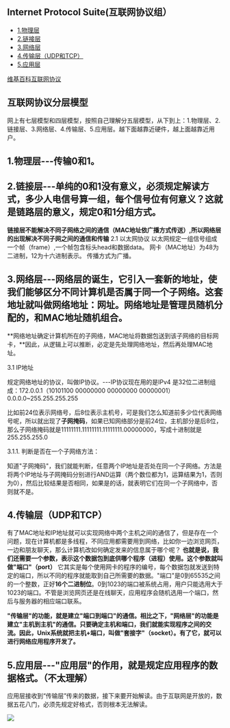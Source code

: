 ## Internet Protocol Suite(互联网协议组）
- [1.物理层](#物理层)
- [2.链接层](#链接层)
- [3.网络层](#网络层)
- [4.传输层（UDP和TCP）](#4传输层upd和tcp)
- [5.应用层](#应用层)

[维基百科互联网协议](https://zh.wikipedia.org/wiki/%E7%94%A8%E6%88%B7%E6%95%B0%E6%8D%AE%E6%8A%A5%E5%8D%8F%E8%AE%AE)

## 互联网协议分层模型

网上有七层模型和四层模型，按照自己理解分五层模型，从下到上：1.物理层、2.链接层、3.网络层、4.传输层、5.应用层。越下面越靠近硬件，越上面越靠近用户。

## 1.物理层---传输0和1。
## 2.链接层---单纯的0和1没有意义，必须规定解读方式，多少人电信号算一组，每个信号位有何意义？这就是链路层的意义，规定0和1分组方式。

**链接层不能解决不同子网络之间的通信（MAC地址依广播方式传送）,所以网络层的出现解决不同子网之间的通信和传输**
2.1 以太网协议
   以太网规定一组信号组成一个帧（frame）,一个帧包含标头head和数据data。
   网卡（MAC地址）为48为二进制，12为十六进制表示。
   传播方式为广播。
   
## 3.网络层---网络层的诞生，它引入一套新的地址，使我们能够区分不同计算机是否属于同一个子网络。这套地址就叫做网络地址：网址。网络地址是管理员随机分配的，和MAC地址随机组合。
**网络地址确定计算机所在的子网络，MAC地址将数据包送到该子网络的目标网卡，**因此，从逻辑上可以推断，必定是先处理网络地址，然后再处理MAC地址。

3.1 IP地址

规定网络地址的协议，叫做IP协议。---IP协议现在用的是IPv4 是32位二进制组成：172.0.0.1（10101100 00000000 00000000 00000001）0.0.0.0~255.255.255.255

比如前24位表示网络号，后8位表示主机号，可是我们怎么知道前多少位代表网络号呢，所以就出现了**子网掩码**，如果已知网络部分是前24位，主机部分是后8位，那么子网络掩码就是11111111.11111111.11111111.00000000，写成十进制就是255.255.255.0

3.1.1. 判断是否在一个子网络方法：

知道"子网掩码"，我们就能判断，任意两个IP地址是否处在同一个子网络。方法是将两个IP地址与子网掩码分别进行AND运算（两个数位都为1，运算结果为1，否则为0），然后比较结果是否相同，如果是的话，就表明它们在同一个子网络中，否则就不是。

## 4.传输层（UDP和TCP）
有了MAC地址和IP地址就可以实现网络中两个主机之间的通信了，但是存在一个问题，现在计算机都是多线程，不同应用都需要用到网络，比如你一边浏览网页，一边和朋友聊天，那么计算机改如何确定发来的信息属于哪个呢？
**也就是说，我们还需要一个参数，表示这个数据包到底供哪个程序（进程）使用。这个参数就叫做"端口"（port）**
它其实是每个使用网卡的程序的编号，每个数据包就发送到特定的端口，所以不同的程序就能取到自己所需要的数据。"端口"是0到65535之间的一个整数，正好**16个二进制位**。0到1023的端口被系统占用，用户只能选用大于1023的端口。不管是浏览网页还是在线聊天，应用程序会随机选用一个端口，然后与服务器的相应端口联系。

**"传输层"的功能，就是建立"端口到端口"的通信。相比之下，"网络层"的功能是建立"主机到主机"的通信。只要确定主机和端口，我们就能实现程序之间的交流。因此，Unix系统就把主机+端口，叫做"套接字"（socket）。有了它，就可以进行网络应用程序开发了。**

## 5.应用层---"应用层"的作用，就是规定应用程序的数据格式。（不太理解）
应用层接收到“传输层”传来的数据，接下来要开始解读。由于互联网是开放的，数据五花八门，必须先规定好格式，否则根本无法解读。

![](https://github.com/gruad/growth/blob/master/images/protocol.png)
